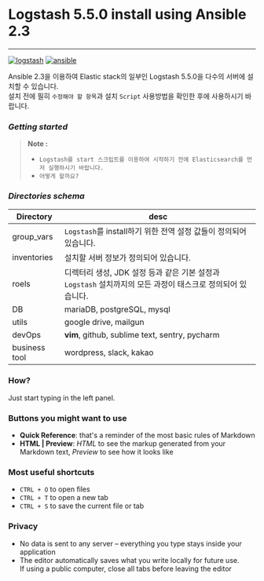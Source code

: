# Logstash 5.5.0 install using Ansible 2.3
---


[![logstash](https://img.shields.io/badge/Logstash-5.5.0-brightgreen.svg)](https://www.elastic.co/guide/en/logstash/current/introduction.html)
[![ansible](https://img.shields.io/badge/ansible-2.3-orange.svg)](https://www.ansible.com/it-automation)



Ansible 2.3을 이용하여 Elastic stack의 일부인 Logstash 5.5.0을 다수의 서버에 설치할 수 있습니다.  
설치 전에 필히 `수정해야 할 항목`과 설치 `Script` 사용방법을 확인한 후에 사용하시기 바랍니다.

### _Getting started_
> **Note :**
>
> - `Logstash를 start 스크립트를 이용하여 시작하기 전에 Elasticsearch를 먼저 실행하시기 바랍니다.`
> - `어떻게 할까요?`    

			
### _Directories schema_

| Directory | desc  |
| ------------- | ------------- |
| group_vars | `Logstash`를 install하기 위한 전역 설정 값들이 정의되어 있습니다. |
| inventories  | 설치할 서버 정보가 정의되어 있습니다.  |
| roels  | 디렉터리 생성, JDK 설정 등과 같은 기본 설정과 `Logstash` 설치까지의 모든 과정이 태스크로 정의되어 있습니다. |
| DB | mariaDB, postgreSQL, mysql |
| utils  | google drive, mailgun |
| devOps  | **vim**, github, sublime text, sentry, pycharm|
| business tool  | wordpress, slack, kakao|



### How?

Just start typing in the left panel.

### Buttons you might want to use

- **Quick Reference**: that's a reminder of the most basic rules of Markdown
- **HTML | Preview**: *HTML* to see the markup generated from your Markdown text, *Preview* to see how it looks like

### Most useful shortcuts

- `CTRL + O` to open files
- `CTRL + T` to open a new tab
- `CTRL + S` to save the current file or tab

### Privacy

- No data is sent to any server – everything you type stays inside your application
- The editor automatically saves what you write locally for future use.  
  If using a public computer, close all tabs before leaving the editor

